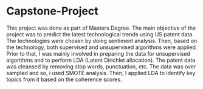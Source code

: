 # Capstone-Project
This project was done as part of Masters Degree. The main objective of the project was to predict the latest technological trends using US patent data. The technologies were chosen by doing sentiment analysis. Then, based on the technology, both supervised and unsupervised algorithms were applied. Prior to that, I was mainly involved in preparing the data for unsupervised algorithms and to perform LDA (Latent Dirichlet allocation). The patent data was cleansed by removing stop words, punctuation, etc. The data was over sampled and so, i used SMOTE analysis. Then, I applied LDA to identify key topics from it based on the coherence scores. 

